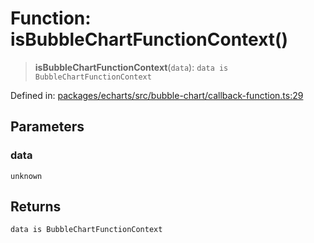 # Function: isBubbleChartFunctionContext()

> **isBubbleChartFunctionContext**(`data`): `data is BubbleChartFunctionContext`

Defined in: [packages/echarts/src/bubble-chart/callback-function.ts:29](https://github.com/GeoDaCenter/openassistant/blob/ae6e39c15b60e7a98a21d90a5bbeff5dc44c1295/packages/echarts/src/bubble-chart/callback-function.ts#L29)

## Parameters

### data

`unknown`

## Returns

`data is BubbleChartFunctionContext`
